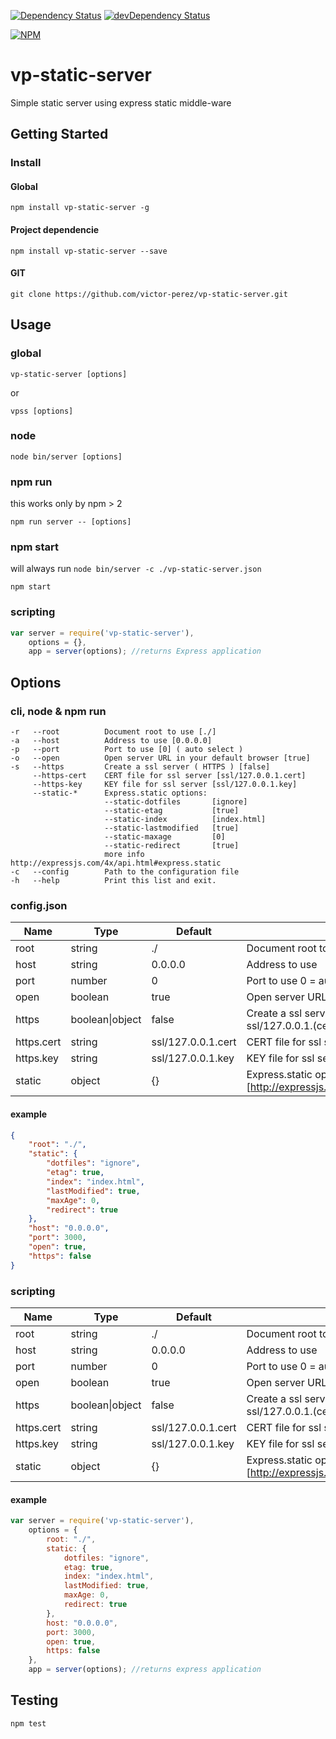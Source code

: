 [![Dependency Status](https://david-dm.org/victor-perez/vp-static-server.svg)](https://david-dm.org/victor-perez/vp-static-server)
[![devDependency Status](https://david-dm.org/victor-perez/vp-static-server/dev-status.svg)](https://david-dm.org/victor-perez/vp-static-server#info=devDependencies)

[![NPM](https://nodei.co/npm/vp-static-server.png?downloads=true&downloadRank=true&stars=true)](https://nodei.co/npm/vp-static-server/)

vp-static-server
======
Simple static server using express static middle-ware

## Getting Started

### Install

#### Global
`npm install vp-static-server -g`

#### Project dependencie 
`npm install vp-static-server --save`

#### GIT
`git clone https://github.com/victor-perez/vp-static-server.git`

## Usage

### global
`vp-static-server [options]`

or

`vpss [options]`

### node
`node bin/server [options]`

### npm run
this works only by npm > 2

`npm run server -- [options]`

### npm start
will always run `node bin/server -c ./vp-static-server.json`

`npm start`

### scripting
```javascript
var server = require('vp-static-server'),
    options = {},
    app = server(options); //returns Express application
```

## Options

### cli, node & npm run
```
-r   --root          Document root to use [./]                                  
-a   --host          Address to use [0.0.0.0]                                   
-p   --port          Port to use [0] ( auto select )
-o   --open          Open server URL in your default browser [true]
-s   --https         Create a ssl server ( HTTPS ) [false]
     --https-cert    CERT file for ssl server [ssl/127.0.0.1.cert]
     --https-key     KEY file for ssl server [ssl/127.0.0.1.key]
     --static-*      Express.static options:                                    
                     --static-dotfiles       [ignore]                           
                     --static-etag           [true]                             
                     --static-index          [index.html]                       
                     --static-lastmodified   [true]                             
                     --static-maxage         [0]                                
                     --static-redirect       [true]                             
                     more info http://expressjs.com/4x/api.html#express.static  
-c   --config        Path to the configuration file                             
-h   --help          Print this list and exit.                                  
```

### config.json
Name | Type | Default | Description
--- | --- | --- | ---
root | string | ./ | Document root to use
host | string | 0.0.0.0 | Address to use
port | number | 0 | Port to use 0 = auto select
open | boolean | true | Open server URL in your default browser
https | boolean\|object | false | Create a ssl server ( HTTPS ), if `true` it will use ssl/127.0.0.1.(cert\|key)
https.cert | string | ssl/127.0.0.1.cert | CERT file for ssl server
https.key | string | ssl/127.0.0.1.key | KEY file for ssl server
static | object | {} | Express.static options [http://expressjs.com/4x/api.html#express.static]

#### example
```json
{
    "root": "./",
    "static": {
        "dotfiles": "ignore",
        "etag": true,
        "index": "index.html",
        "lastModified": true,
        "maxAge": 0,
        "redirect": true
    },
    "host": "0.0.0.0",
    "port": 3000,
    "open": true,
    "https": false
}
```
### scripting

Name | Type | Default | Description
--- | --- | --- | ---
root | string | ./ | Document root to use
host | string | 0.0.0.0 | Address to use
port | number | 0 | Port to use 0 = auto select
open | boolean | true | Open server URL in your default browser
https | boolean\|object | false | Create a ssl server ( HTTPS ), if `true` it will use ssl/127.0.0.1.(cert\|key)
https.cert | string | ssl/127.0.0.1.cert | CERT file for ssl server
https.key | string | ssl/127.0.0.1.key | KEY file for ssl server
static | object | {} | Express.static options [http://expressjs.com/4x/api.html#express.static]

#### example
```javascript
var server = require('vp-static-server'),
    options = {
        root: "./",
        static: {
            dotfiles: "ignore",
            etag: true,
            index: "index.html",
            lastModified: true,
            maxAge: 0,
            redirect: true
        },
        host: "0.0.0.0",
        port: 3000,
        open: true,
        https: false
    },
    app = server(options); //returns express application
```

## Testing
`npm test`
